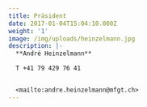 ```yaml
---
title: Präsident
date: 2017-01-04T15:04:10.000Z
weight: '1'
image: /img/uploads/heinzelmann.jpg
description: |-
  **André Heinzelmann**

  T +41 79 429 76 41


  <mailto:andre.heinzelmann@mfgt.ch>
---
```


